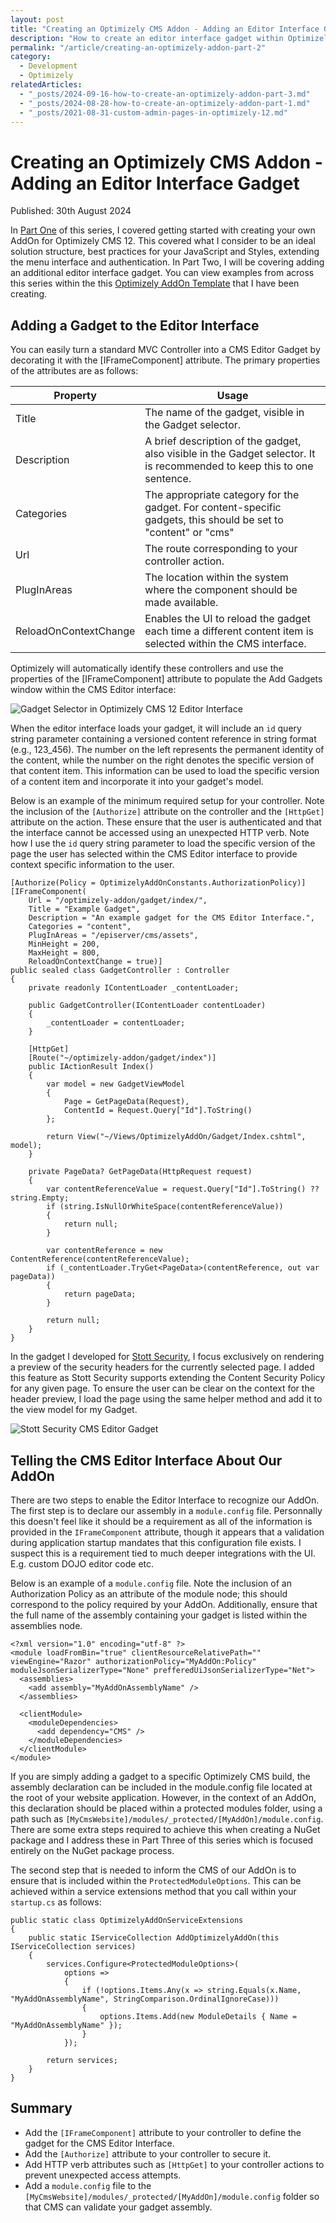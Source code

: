```yaml
---
layout: post
title: "Creating an Optimizely CMS Addon - Adding an Editor Interface Gadget"
description: "How to create an editor interface gadget within Optimizely CMS PAAS Core."
permalink: "/article/creating-an-optimizely-addon-part-2"
category:
  - Development
  - Optimizely
relatedArticles:
  - "_posts/2024-09-16-how-to-create-an-optimizely-addon-part-3.md"
  - "_posts/2024-08-28-how-to-create-an-optimizely-addon-part-1.md"
  - "_posts/2021-08-31-custom-admin-pages-in-optimizely-12.md"
---
```


# Creating an Optimizely CMS Addon - Adding an Editor Interface Gadget

Published: 30th August 2024

In [Part One](/article/creating-an-optimizely-addon-part-1) of this series, I covered getting started with creating your own AddOn for Optimizely CMS 12. This covered what I consider to be an ideal solution structure, best practices for your JavaScript and Styles, extending the menu interface and authentication. In Part Two, I will be covering adding an additional editor interface gadget. You can view examples from across this series within the this [Optimizely AddOn Template](https://github.com/GeekInTheNorth/OptimizelyAddOnTemplate) that I have been creating.

## Adding a Gadget to the Editor Interface

You can easily turn a standard MVC Controller into a CMS Editor Gadget by decorating it with the [IFrameComponent] attribute. The primary properties of the attributes are as follows:

| Property | Usage |
|----------|-------|
| Title | The name of the gadget, visible in the Gadget selector. |
| Description | A brief description of the gadget, also visible in the Gadget selector. It is recommended to keep this to one sentence. |
| Categories | The appropriate category for the gadget. For content-specific gadgets, this should be set to "content" or "cms" |
| Url | The route corresponding to your controller action. |
| PlugInAreas | The location within the system where the component should be made available. |
| ReloadOnContextChange | Enables the UI to reload the gadget each time a different content item is selected within the CMS interface. |

Optimizely will automatically identify these controllers and use the properties of the [IFrameComponent] attribute to populate the Add Gadgets window within the CMS Editor interface:

![Gadget Selector in Optimizely CMS 12 Editor Interface](/assets/custom-admin-in-cms-12-4.png)

When the editor interface loads your gadget, it will include an `id` query string parameter containing a versioned content reference in string format (e.g., 123_456). The number on the left represents the permanent identity of the content, while the number on the right denotes the specific version of that content item. This information can be used to load the specific version of a content item and incorporate it into your gadget's model.

Below is an example of the minimum required setup for your controller. Note the inclusion of the `[Authorize]` attribute on the controller and the `[HttpGet]` attribute on the action. These ensure that the user is authenticated and that the interface cannot be accessed using an unexpected HTTP verb. Note how I use the `id` query string parameter to load the specific version of the page the user has selected within the CMS Editor interface to provide context specific information to the user.

```
[Authorize(Policy = OptimizelyAddOnConstants.AuthorizationPolicy)]
[IFrameComponent(
    Url = "/optimizely-addon/gadget/index/",
    Title = "Example Gadget",
    Description = "An example gadget for the CMS Editor Interface.",
    Categories = "content",
    PlugInAreas = "/episerver/cms/assets",
    MinHeight = 200,
    MaxHeight = 800,
    ReloadOnContextChange = true)]
public sealed class GadgetController : Controller
{
    private readonly IContentLoader _contentLoader;

    public GadgetController(IContentLoader contentLoader)
    {
        _contentLoader = contentLoader;
    }

    [HttpGet]
    [Route("~/optimizely-addon/gadget/index")]
    public IActionResult Index()
    {
        var model = new GadgetViewModel
        {
            Page = GetPageData(Request),
            ContentId = Request.Query["Id"].ToString()
        };

        return View("~/Views/OptimizelyAddOn/Gadget/Index.cshtml", model);
    }

    private PageData? GetPageData(HttpRequest request)
    {
        var contentReferenceValue = request.Query["Id"].ToString() ?? string.Empty;
        if (string.IsNullOrWhiteSpace(contentReferenceValue))
        {
            return null;
        }

        var contentReference = new ContentReference(contentReferenceValue);
        if (_contentLoader.TryGet<PageData>(contentReference, out var pageData))
        {
            return pageData;
        }

        return null;
    }
}
```

In the gadget I developed for [Stott Security](https://github.com/GeekInTheNorth/Stott.Security.Optimizely), I focus exclusively on rendering a preview of the security headers for the currently selected page.  I added this feature as Stott Security supports extending the Content Security Policy for any given page.  To ensure the user can be clear on the context for the header preview, I load the page using the same helper method and add it to the view model for my Gadget.

![Stott Security CMS Editor Gadget](/assets/CmsEditorWidget.png)

## Telling the CMS Editor Interface About Our AddOn

There are two steps to enable the Editor Interface to recognize our AddOn.  The first step is to declare our assembly in a `module.config` file.  Personnally this doesn't feel like it should be a requirement as all of the information is provided in the `IFrameComponent` attribute, though it appears that a validation during application startup mandates that this configuration file exists.  I suspect this is a requirement tied to much deeper integrations with the UI.  E.g. custom DOJO editor code etc.

Below is an example of a `module.config` file. Note the inclusion of an Authorization Policy as an attribute of the module node; this should correspond to the policy required by your AddOn. Additionally, ensure that the full name of the assembly containing your gadget is listed within the assemblies node.

```
<?xml version="1.0" encoding="utf-8" ?>
<module loadFromBin="true" clientResourceRelativePath="" viewEngine="Razor" authorizationPolicy="MyAddOn:Policy" moduleJsonSerializerType="None" prefferedUiJsonSerializerType="Net">
  <assemblies>
    <add assembly="MyAddOnAssemblyName" />
  </assemblies>

  <clientModule>
    <moduleDependencies>
      <add dependency="CMS" />
    </moduleDependencies>
  </clientModule>
</module>
```

If you are simply adding a gadget to a specific Optimizely CMS build, the assembly declaration can be included in the module.config file located at the root of your website application. However, in the context of an AddOn, this declaration should be placed within a protected modules folder, using a path such as `[MyCmsWebsite]/modules/_protected/[MyAddOn]/module.config`. There are some extra steps required to achieve this when creating a NuGet package and I address these in Part Three of this series which is focused entirely on the NuGet package process.

The second step that is needed to inform the CMS of our AddOn is to ensure that is included within the `ProtectedModuleOptions`. This can be achieved within a service extensions method that you call within your `startup.cs` as follows:

```
public static class OptimizelyAddOnServiceExtensions
{
    public static IServiceCollection AddOptimizelyAddOn(this IServiceCollection services)
    {
        services.Configure<ProtectedModuleOptions>(
            options =>
            {
                if (!options.Items.Any(x => string.Equals(x.Name, "MyAddOnAssemblyName", StringComparison.OrdinalIgnoreCase)))
                {
                    options.Items.Add(new ModuleDetails { Name = "MyAddOnAssemblyName" });
                }
            });

        return services;
    }
}
```

## Summary

- Add the `[IFrameComponent]` attribute to your controller to define the gadget for the CMS Editor Interface.
- Add the `[Authorize]` attribute to your controller to secure it.
- Add HTTP verb attributes such as `[HttpGet]` to your controller actions to prevent unexpected access attempts.
- Add a `module.config` file to the `[MyCmsWebsite]/modules/_protected/[MyAddOn]/module.config` folder so that CMS can validate your gadget assembly.

